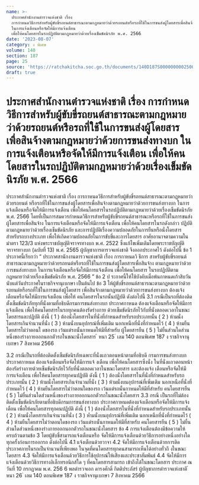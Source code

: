 ```yaml
---
name: >-
  ประกาศสำนักงานตำรวจแห่งชาติ เรื่อง
  การกำหนดวิธีการสำหรับผู้ขับขี่รถยนต์สาธารณะตามกฎหมายว่าด้วยรถยนต์หรือรถที่ใช้ในการขนส่งผู้โดยสารเพื่อสินจ้างตามกฎหมายว่าด้วยการขนส่งทางบก
  ในการแจ้งเตือนหรือจัดให้มีการแจ้งเตือน 
  เพื่อให้คนโดยสารในรถปฏิบัติตามกฎหมายว่าด้วยเรื่องเข็มขัดนิรภัย พ.ศ. 2566
date: '2023-08-07'
category: ง พิเศษ
volume: 140
section: 187
page: 25
source: 'https://ratchakitcha.soc.go.th/documents/140D187S0000000002500.pdf'
draft: true
---
```


# ประกาศสำนักงานตำรวจแห่งชาติ เรื่อง การกำหนดวิธีการสำหรับผู้ขับขี่รถยนต์สาธารณะตามกฎหมายว่าด้วยรถยนต์หรือรถที่ใช้ในการขนส่งผู้โดยสารเพื่อสินจ้างตามกฎหมายว่าด้วยการขนส่งทางบก ในการแจ้งเตือนหรือจัดให้มีการแจ้งเตือน  เพื่อให้คนโดยสารในรถปฏิบัติตามกฎหมายว่าด้วยเรื่องเข็มขัดนิรภัย พ.ศ. 2566

ประกาศสำนักงานตำรวจแห่งชาติ เรื่อง การกาหนดวิธีการสำหรับผู้ขับขี่รถยนต์สาธารณะตามกฎหมายว่าด้วยรถยนต์ หรือรถที่ใช้ในการขนส่งผู้โดยสารเพื่อสินจ้างตามกฎหมายว่าด้วยการขนส่งทางบก ในการแจ้งเตือนหรือจัดให้มีการแจ้งเตือน เพื่อให้คนโดยสารในรถปฏิบัติตามกฎหมายว่าด้วยเรื่องเข็มขัดนิรภัย พ.ศ. 2566 โดยที่เป็นการสมควรกำหนดวิธีการสำหรับผู้ขับขี่รถยนต์สาธารณะหรือรถที่ใช้ในการขนส่ง ผู้โดยสารเพื่อสินจ้าง ในการแจ้งเตือนหรือจัดให้มีการแจ้งเตือน เพื่อให้คนโดยสารในรถดังกล่าว ปฏิบัติตามกฎหมายว่าด้วยเรื่องเข็มขัดนิรภัย และการปฏิบัติเรื่องความปลอดภัยในการยืนหรือนั่งโดยสาร สำหรับรถบางประเภท เพื่อให้เกิดความปลอดภัยในการขับขี่และการโดยสาร อาศัยอานาจตามความในมำตรา 123/3 แห่งพระราชบัญญัติจราจรทางบก พ.ศ. 2522 ซึ่งแก้ไขเพิ่มเติมโดยพระราชบัญญัติจราจรทางบก (ฉบับที่ 13) พ.ศ. 2565 ผู้บัญชาการตารวจแห่งชาติ จึงออกประกาศไว้ ดังต่อไปนี้ ข้อ 1 ประกาศนี้เรียกว่า “ ประกาศสานักงานตารวจแห่งชาติ เรื่อง การกาหนดวิ ธีการ สาหรับผู้ขับขี่รถยนต์สาธารณะตามกฎหมายว่าด้วยรถยนต์หรือรถที่ใช้ในการขนส่งผู้โดยสารเพื่อสินจ้าง ตามกฎหมายว่าด้วยการขนส่งทางบก ในการแจ้งเตือนหรือจัดให้มีการแจ้งเตือน เพื่อให้คนโดยสาร ในรถปฏิบัติตามกฎหมายว่าด้วยเรื่องเข็มขัดนิรภัย พ.ศ. 2566 ” ข้อ 2 ป ระกาศนี้ให้ใช้บังคับเมื่อพ้นกาหนดเก้าสิบวันนับแต่วันประกาศในราชกิจจานุเบกษา เป็นต้นไป ข้อ 3 ให้ผู้ขับขี่รถยนต์สาธารณะตามกฎหมายว่าด้วยรถยนต์หรือรถที่ใช้ในการขนส่งผู้โดยสาร เพื่อสินจ้างตามกฎหมายว่าด้วยการขนส่งทางบก ต้องแจ้งเตือนหรือจัดให้มีการแจ้งเตือน เพื่อให้ คนโดยสารในรถนั้นปฏิบัติ ดังต่อไปนี้ 3.1 กรณีเป็นรถที่ต้องติดตั้งเข็มขัดนิรภัยทุกที่นั่งตามที่อธิบดีกรมการขนส่งทางบก ประกาศกาหนด ต้องแจ้งเตือนหรือจัดให้มีการแจ้งเตือน เพื่อให้คนโดยสารในรถทุกคนต้องรัดร่างกาย ด้วยเข็มขัดนิรภัยไว้กับที่นั่งตลอดเวลาในขณะโดยสารและปฏิบัติ ดังนี้ ( 1 ) ต้องนั่งโดยสารในที่นั่งที่กำหนดสำหรับรถประเภทนั้น ( 2 ) ห้ามนั่งโดยสารเกินจำนวนที่นั่ง ( 3 ) ห้ามนั่งบนอุปกรณ์ที่เพิ่มเติม นอกเหนือที่นั่งที่กำหนดไว้ ( 4 ) ห้ามยืนโดยสารไม่ว่าตอนใ ดของรถ เว้นแต่รถนั้นกาหนดให้มีที่สำหรับ ผู้โดยสารยืน ( 5 ) ไม่ยื่นส่วนใดส่วนหนึ่งของร่างกายออกนอกตัวรถในขณะนั่งโดยสาร ้ หนา 25 ่ เลม 140 ตอนพิเศษ 187 ง ราชกิจจานุเบกษา 7 สิงหาคม 2566

3.2 กรณีเป็นรถที่ต้องติดตั้งเข็มขัดนิรภัยเฉพาะที่นั่งแถวตอนหน้าตามที่อธิบดี กรมการขนส่งทางบกประกาศกาหนด ต้องแจ้งเตือนหรือจัดให้มีการแจ้ งเตือน เพื่อให้คนโดยสารซึ่งนั่ง ในที่นั่งแถวตอนหน้าต้องรัดร่างกายด้วยเข็มขัดนิรภัยไว้กับที่นั่งตลอดเวลาในขณะโดยสาร และต้องแจ้ง เตือนหรือจัดให้มีการแจ้งเตือน เพื่อให้คนโดยสารทุกคนปฏิบัติ ดังนี้ ( 1 ) ต้องนั่งโดยสารในที่นั่งที่กำหนดสำหรับรถประเภทนั้น ( 2 ) ห้ามนั่งโดยสารเกินจำนวนที่นั่ง ( 3 ) ห้ามนั่งบนอุปกรณ์ที่เพิ่มเติม นอกเหนือที่นั่งที่กำหนดไว้ ( 4 ) ห้ามยืนโดยสารไม่ว่าตอนใดของรถ เว้นแต่รถนั้นกาหนดให้มีที่สำหรับ คนโดยสารยืน ( 5 ) ไม่ยื่นส่วนใดส่วนหนึ่งของร่างกายออกนอกตัวรถในขณะนั่งโดยสาร 3.3 กรณี เป็นรถที่ไม่ต้องติดตั้งเข็มขัดนิรภัยตามที่อธิบดีกรมการขนส่งทางบก ประกาศกาหนดต้องแจ้งเตือนหรือจัดให้มีการแจ้งเตือน เพื่อให้คนโดยสารทุกคนปฏิบัติ ดังนี้ ( 1 ) ต้องนั่งโดยสารในที่นั่งที่กำหนดสำหรับรถประเภทนั้น ( 2 ) ห้ามนั่งโดยสารเกินจำนวนที่นั่ง ( 3 ) ห้ำมนั่งบนอุปกรณ์ที่เพิ่มเติม นอกเหนือที่นั่งที่กำหนดไว้ ( 4 ) ห้ามยืนโดยสารไม่ว่าตอนใดของรถ เว้นแต่รถนั้นกาหนดให้มีที่สาหรับ คนโดยสารยืน ( 5 ) ไม่ยื่นส่วนใดส่วนหนึ่งของร่างกายออกนอกตัวรถในขณะนั่งโดยสาร ข้อ 4 การแจ้งเตือนต้องมีข้อความให้ครบถ้วนตามข้อ 3 โดยผู้ขับขี่สามารถแจ้งเตือนหรือ จัดให้มีการแจ้งเตือนด้วยวิธีการอย่างหนึ่งอย่างใด ทุกครั้งก่อนการออกรถ ดังต่อไปนี้ 4.1 แจ้งเตือนด้วยวาจา 4.2 จัดให้มีการแจ้งเตือนด้วยการติดประกาศภายในรถเป็นจำนวนที่เพียงพอ ในจุดที่คนโดยสารทุกคนสามารถเห็นได้อย่างทั่วถึ งในขณะโดยสาร 4.3 จัดให้มีการแจ้งเตือนด้วยวิธีการใช้อุปกรณ์ให้เสียงและประชาสัมพันธ์ 4.4 จัดให้มีการแจ้งเตือนด้วยวิธีการทางอิเล็กทรอนิกส์ใด ๆ ที่คนโดยสารสามารถ เข้าถึงได้ในขณะโดยสาร ประกาศ ณ วันที่ 10 กรกฎาคม พ.ศ. 256 6 พลตำรวจเอก ดารงศักดิ์ กิตติประภัสร์ ผู้บัญชาการตำรวจแห่งชาติ ้ หนา 26 ่ เลม 140 ตอนพิเศษ 187 ง ราชกิจจานุเบกษา 7 สิงหาคม 2566
